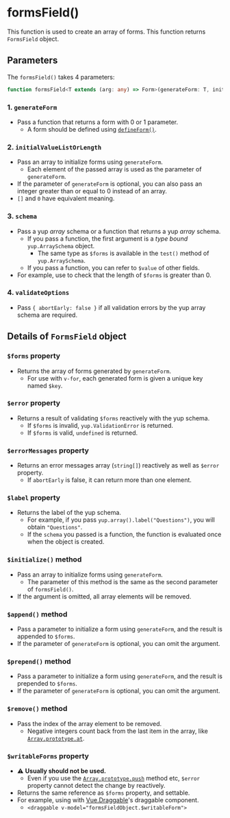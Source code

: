# formsField()
This function is used to create an array of forms.
This function returns `FormsField` object.

## Parameters
The `formsField()` takes 4 parameters:

```typescript
function formsField<T extends (arg: any) => Form>(generateForm: T, initialValueListOrLength?: (undefined extends FirstParameter<T> ? number : 0) | FirstParameter<T>[], schema?: FormsFieldSchema<ReturnType<T>>, validateOptions?: ValidateOptions): FormsField<T>
```

### 1. `generateForm` <Badge type="danger" text="Required" />
- Pass a function that returns a form with 0 or 1 parameter.
  - A form should be defined using [`defineForm()`](/api/defineForm).

### 2. `initialValueListOrLength` <Badge type="info" text="Optional / Default: []" />
- Pass an array to initialize forms using `generateForm`.
  - Each element of the passed array is used as the parameter of `generateForm`.
- If the parameter of `generateForm` is optional, you can also pass an integer greater than or equal to 0 instead of an array.
- `[]` and `0` have equivalent meaning.

### 3. `schema` <Badge type="info" text="Optional" />
- Pass a yup *array* schema or a function that returns a yup *array* schema.
  - If you pass a function, the first argument is a *type bound* `yup.ArraySchema` object.
    - The same type as `$forms` is available in the `test()` method of `yup.ArraySchema`.
  - If you pass a function, you can refer to `$value` of other fields.
- For example, use to check that the length of `$forms` is greater than 0.

### 4. `validateOptions` <Badge type="info" text="Optional" />
- Pass `{ abortEarly: false }` if all validation errors by the yup array schema are required.

## Details of `FormsField` object
### `$forms` property <Badge type="info" text="Readonly" />
- Returns the array of forms generated by `generateForm`.
  - For use with `v-for`, each generated form is given a unique key named `$key`.

### `$error` property <Badge type="info" text="Readonly" />
- Returns a result of validating `$forms` reactively with the yup schema.
  - If `$forms` is invalid, `yup.ValidationError` is returned.
  - If `$forms` is valid, `undefined` is returned.

### `$errorMessages` property <Badge type="info" text="Readonly" />
- Returns an error messages array (`string[]`) reactively as well as `$error` property.
  - If `abortEarly` is false, it can return more than one element.

### `$label` property <Badge type="info" text="Readonly" />
- Returns the label of the yup schema.
  - For example, if you pass `yup.array().label("Questions")`, you will obtain `"Questions"`.
  - If the `schema` you passed is a function, the function is evaluated once when the object is created.

### `$initialize()` method
- Pass an array to initialize forms using `generateForm`.
  - The parameter of this method is the same as the second parameter of `formsField()`.
- If the argument is omitted, all array elements will be removed.

### `$append()` method
- Pass a parameter to initialize a form using `generateForm`, and the result is appended to `$forms`.
- If the parameter of `generateForm` is optional, you can omit the argument.

### `$prepend()` method
- Pass a parameter to initialize a form using `generateForm`, and the result is prepended to `$forms`.
- If the parameter of `generateForm` is optional, you can omit the argument.

### `$remove()` method
- Pass the index of the array element to be removed.
  - Negative integers count back from the last item in the array, like [`Array.prototype.at`](https://developer.mozilla.org/en-US/docs/Web/JavaScript/Reference/Global_Objects/Array/at).

### `$writableForms` property
- :warning: **Usually should not be used.**
  - Even if you use the [`Array.prototype.push`](https://developer.mozilla.org/en-US/docs/Web/JavaScript/Reference/Global_Objects/Array/push) method etc, `$error` property cannot detect the change by reactively.
- Returns the same reference as `$forms` property, and settable.
- For example, using with [Vue.Draggable](https://github.com/SortableJS/Vue.Draggable)'s draggable component.
  - `<draggable v-model="formsFieldObject.$writableForm">`
